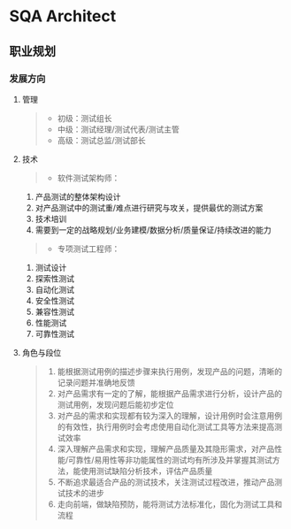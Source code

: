 # SQA Architect

## 职业规划

### 发展方向

1. 管理
   > * 初级：测试组长
   > * 中级：测试经理/测试代表/测试主管
   > * 高级：测试总监/测试部长

2. 技术
   > * 软件测试架构师：
      1. 产品测试的整体架构设计
      2. 对产品测试中的测试重/难点进行研究与攻关，提供最优的测试方案
      3. 技术培训
      4. 需要到一定的战略规划/业务建模/数据分析/质量保证/持续改进的能力
   > * 专项测试工程师：
      1. 测试设计
      2. 探索性测试
      3. 自动化测试
      4. 安全性测试
      5. 兼容性测试
      6. 性能测试
      7. 可靠性测试

3. 角色与段位
   > 1. 能根据测试用例的描述步骤来执行用例，发现产品的问题，清晰的记录问题并准确地反馈
   > 2. 对产品需求有一定的了解，能根据产品需求进行分析，设计产品的测试用例，发现问题后能初步定位
   > 3. 对产品的需求和实现都有较为深入的理解，设计用例时会注意用例的有效性，执行用例时会考虑使用自动化测试工具等方法来提高测试效率
   > 4. 深入理解产品需求和实现，理解产品质量及其隐形需求，对产品性能/可靠性/易用性等非功能属性的测试均有所涉及并掌握其测试方法，能使用测试缺陷分析技术，评估产品质量
   > 5. 不断追求最适合产品的测试技术，关注测试过程改进，推动产品测试技术的进步
   > 6. 走向前端，做缺陷预防，能将测试方法标准化，固化为测试工具和流程
   